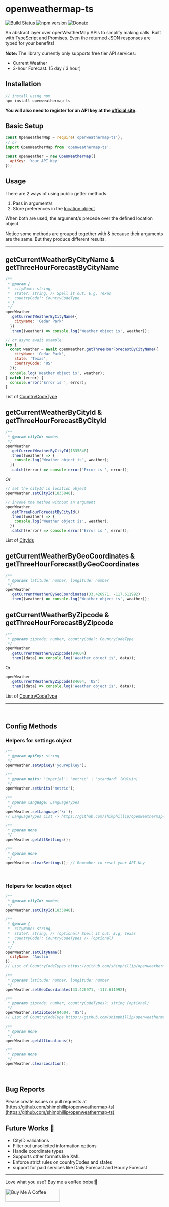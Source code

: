 # openweathermap-ts

[![Build Status](https://travis-ci.org/shimphillip/openweathermap-ts.svg?branch=master)](https://travis-ci.org/shimphillip/openweathermap-ts)
[![npm version](https://badge.fury.io/js/openweathermap-ts.svg)](https://badge.fury.io/js/openweathermap-ts)
[![Donate](https://img.shields.io/badge/donate-paypal-blue.svg)](https://paypal.me/shimphillip)

An abstract layer over openWeatherMap APIs to simplify making calls. Built with TypeScript and Promises.
Even the returned JSON responses are typed for your benefits!

**Note:** The library currently only supports free tier API services:

- Current Weather
- 3-hour Forecast. (5 day / 3 hour)

## Installation

```js
// install using npm
npm install openweathermap-ts
```

**You will also need to register for an API key at the [official site](https://openweathermap.org/appid).**

## Basic Setup

```js
const OpenWeatherMap = require('openweathermap-ts');
// or
import OpenWeatherMap from 'openweathermap-ts';

const openWeather = new OpenWeatherMap({
  apiKey: 'Your API Key'
});
```

## Usage

There are 2 ways of using public getter methods.

1. Pass in argument/s
2. Store preferences in the [location object](#Helpers-for-location-object)

When both are used, the argument/s precede over the defined location object.

Notice some methods are grouped together with & because their arguments are the same. But they produce different results.

---

## getCurrentWeatherByCityName & getThreeHourForecastByCityName

```js
/**
 * @param {
 *  cityName: string,
 *  state?: string, // Spell it out. E.g, Texas
 *  countryCode?: CountryCodeType
 * }
 */
openWeather
  .getCurrentWeatherByCityName({
    cityName: 'Cedar Park'
  })
  .then((weather) => console.log('Weather object is', weather));

// or async await example
try {
  const weather = await openWeather.getThreeHourForecastByCityName({
    cityName: 'Cedar Park',
    state: 'Texas',
    countryCode: 'US'
  });
  console.log('Weather object is', weather);
} catch (error) {
  console.error('Error is ', error);
}
```

List of [CountryCodeType](https://github.com/shimphillip/openweathermap-ts/blob/master/src/helpers/country-codes.ts)

## getCurrentWeatherByCityId & getThreeHourForecastByCityId

```js
/**
 * @param cityId: number
 */
openWeather
  .getCurrentWeatherByCityId(1835848)
  .then((weather) => {
    console.log('Weather object is', weather);
  })
  .catch((error) => console.error('Error is ', error));
```

Or

```js
// set the cityId in location object
openWeather.setCityId(1835848);

// invoke the method without an argument
openWeather
  .getThreeHourForecastByCityId()
  .then((weather) => {
    console.log('Weather object is', weather);
  })
  .catch((error) => console.error('Error is ', error));
```

List of [CityIds](http://bulk.openweathermap.org/sample/)

## getCurrentWeatherByGeoCoordinates & getThreeHourForecastByGeoCoordinates

```js
/**
 * @params latitude: number, longitude: number
 */
openWeather
  .getCurrentWeatherByGeoCoordinates(33.426971, -117.611992)
  .then((weather) => console.log('Weather object is', weather));
```

## getCurrentWeatherByZipcode & getThreeHourForecastByZipcode

```js
/**
 * @params zipcode: number, countryCode?: CountryCodeType
 */
openWeather
  .getCurrentWeatherByZipcode(84604)
  .then((data) => console.log('Weather object is', data));
```

Or

```js
openWeather
  .getCurrentWeatherByZipcode(84604, 'US')
  .then((data) => console.log('Weather object is', data));
```

List of [CountryCodeType](https://github.com/shimphillip/openweathermap-ts/blob/master/src/helpers/country-codes.ts)

---

&nbsp;

## Config Methods

### Helpers for settings object

```js
/**
 * @param apiKey: string
 */
openWeather.setApiKey('yourApiKey');

/**
 * @param units: 'imperial'| 'metric' | 'standard' (Kelvin)
 */
openWeather.setUnits('metric');

/**
 * @param language: LanguageTypes
 */
openWeather.setLanguage('kr');
// LanguageTypes List -> https://github.com/shimphillip/openweathermap-ts/blob/master/languages.md

/**
 * @param none
 */
openWeather.getAllSettings();

/**
 * @param none
 */
openWeather.clearSettings(); // Remember to reset your API Key
```

&nbsp;

### Helpers for location object

```js
/**
 * @param cityId: number
 */
openWeather.setCityId(1835848);

/**
 * @param {
 *  cityName: string,
 *  state?: string, // (optional) Spell it out. E.g, Texas
 *  countryCode?: CountryCodeTypes // (optional) 
 * }
 */
openWeather.setCityName({
  cityName: 'Austin'
});
// List of CountryCodeTypes https://github.com/shimphillip/openweathermap-ts/blob/master/src/helpers/country-codes.ts

/**
 * @params latitude: number, longitude: number
 */
openWeather.setGeoCoordinates(33.426971, -117.611992);

/**
 * @params zipcode: number, countryCodeTypes?: string (optional)
 */
openWeather.setZipCode(84604, 'US');
// List of CountryCodeType https://github.com/shimphillip/openweathermap-ts/blob/master/src/helpers/country-codes.ts

/**
 * @param none
 */
openWeather.getAllLocations();

/**
 * @param none
 */
openWeather.clearLocation();
```

&nbsp;

## Bug Reports

Please create issues or pull requests at [https://github.com/shimphillip/openweathermap-ts](https://github.com/shimphillip/openweathermap-ts)

## Future Works 🚀

- CityID validations
- Filter out unsolicited information options
- Handle coordinate types
- Supports other formats like XML
- Enforce strict rules on countryCodes and states
- support for paid services like Daily Forecast and Hourly Forecast

---

Love what you use? Buy me a ~~coffee~~ boba!🍹

<a href="https://www.buymeacoffee.com/shimphillip" target="_blank"><img src="https://cdn.buymeacoffee.com/buttons/default-orange.png" alt="Buy Me A Coffee" height="41" width="174"></a>
